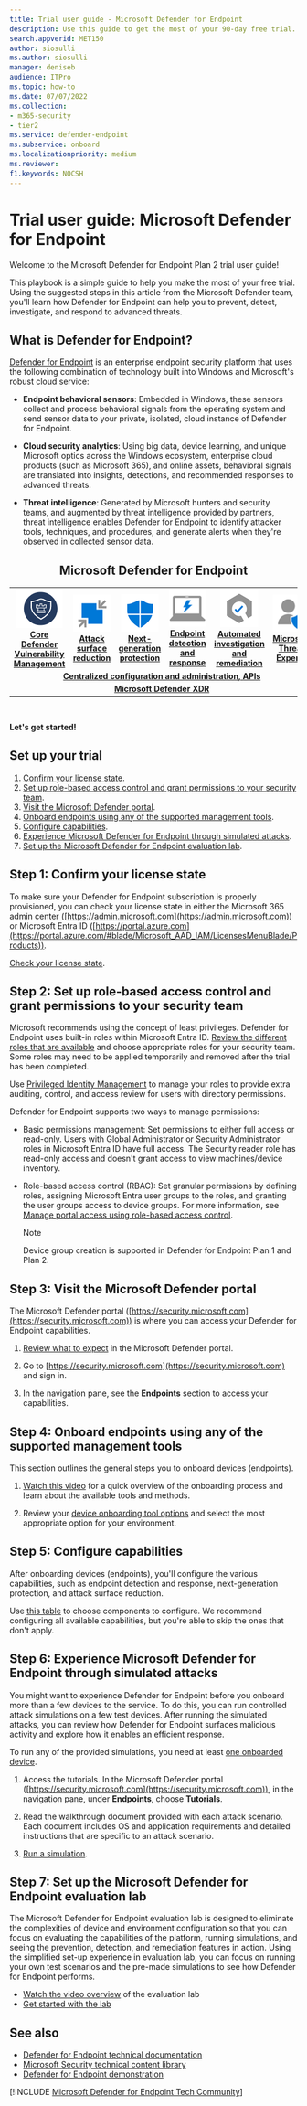 ```yaml
---
title: Trial user guide - Microsoft Defender for Endpoint
description: Use this guide to get the most of your 90-day free trial. See how Defender for Endpoint can help prevent, detect, investigate, and respond to advanced threats.
search.appverid: MET150 
author: siosulli
ms.author: siosulli
manager: deniseb 
audience: ITPro
ms.topic: how-to
ms.date: 07/07/2022
ms.collection: 
- m365-security
- tier2
ms.service: defender-endpoint
ms.subservice: onboard
ms.localizationpriority: medium
ms.reviewer: 
f1.keywords: NOCSH
---
```


# Trial user guide: Microsoft Defender for Endpoint

Welcome to the Microsoft Defender for Endpoint Plan 2 trial user guide!

This playbook is a simple guide to help you make the most of your free trial. Using the suggested steps in this article from the Microsoft Defender team, you'll learn how Defender for Endpoint can help you to prevent, detect, investigate, and respond to advanced threats.

## What is Defender for Endpoint?

[Defender for Endpoint](microsoft-defender-endpoint.md) is an enterprise endpoint security platform that uses the following combination of technology built into Windows and Microsoft's robust cloud service: 

- **Endpoint behavioral sensors**: Embedded in Windows, these sensors collect and process behavioral signals from the operating system and send sensor data to your private, isolated, cloud instance of Defender for Endpoint.

- **Cloud security analytics**: Using big data, device learning, and unique Microsoft optics across the Windows ecosystem, enterprise cloud products (such as Microsoft 365), and online assets, behavioral signals are translated into insights, detections, and recommended responses to advanced threats.

- **Threat intelligence**: Generated by Microsoft hunters and security teams, and augmented by threat intelligence provided by partners, threat intelligence enables Defender for Endpoint to identify attacker tools, techniques, and procedures, and generate alerts when they're observed in collected sensor data.

<center><h2>Microsoft Defender for Endpoint</center></h2>
<table>
<tr>
<td><a href="microsoft-defender-endpoint.md#tvm"><center><img src="media/logo-mdvm.png" alt="Vulnerability Management"> <br><b> Core Defender Vulnerability Management</b></center></a></td>
<td><a href="microsoft-defender-endpoint.md#asr"><center><img src="media/asr-icon.png" alt="Attack surface reduction"><br><b>Attack surface reduction</b></center></a></td>
<td><center><a href="microsoft-defender-endpoint.md#ngp"><img src="images/ngp-icon.png" alt="Next-generation protection"><br> <b>Next-generation protection</b></a></center></td>
<td><center><a href="microsoft-defender-endpoint.md#edr"><img src="media/edr-icon.png" alt="Endpoint detection and response"><br> <b>Endpoint detection and response</b></a></center></td>
<td><center><a href="microsoft-defender-endpoint.md#ai"><img src="media/air-icon.png" alt="Automated investigation and remediation"><br> <b>Automated investigation and remediation</b></a></center></td>
<td><center><a href="microsoft-defender-endpoint.md#mte"><img src="images/mte-icon.png" alt="Microsoft Threat Experts"><br> <b>Microsoft Threat Experts</b></a></center></td>
</tr>
<tr>
<td colspan="7">
<a href="microsoft-defender-endpoint.md#apis"><center><b>Centralized configuration and administration, APIs</a></b></center></td>
</tr>
<tr>
<td colspan="7"><a href="microsoft-defender-endpoint.md#mtp"><center><b>Microsoft Defender XDR</a></center></b></td>
</tr>
</table>
<br>

**Let's get started!**

## Set up your trial

1. [Confirm your license state](#step-1-confirm-your-license-state).
2. [Set up role-based access control and grant permissions to your security team](#step-2-set-up-role-based-access-control-and-grant-permissions-to-your-security-team).
3. [Visit the Microsoft Defender portal](#step-3-visit-the-microsoft-365-defender-portal).
4. [Onboard endpoints using any of the supported management tools](#step-4-onboard-endpoints-using-any-of-the-supported-management-tools).
5. [Configure capabilities](#step-5-configure-capabilities).
6. [Experience Microsoft Defender for Endpoint through simulated attacks](#step-6-experience-microsoft-defender-for-endpoint-through-simulated-attacks).
7. [Set up the Microsoft Defender for Endpoint evaluation lab](#step-7-set-up-the-microsoft-defender-for-endpoint-evaluation-lab).

## Step 1: Confirm your license state

To make sure your Defender for Endpoint subscription is properly provisioned, you can check your license state in either the Microsoft 365 admin center ([https://admin.microsoft.com](https://admin.microsoft.com)) or Microsoft Entra ID ([https://portal.azure.com](https://portal.azure.com/#blade/Microsoft_AAD_IAM/LicensesMenuBlade/Products)).

[Check your license state](production-deployment.md#check-license-state).

## Step 2: Set up role-based access control and grant permissions to your security team

Microsoft recommends using the concept of least privileges. Defender for Endpoint uses built-in roles within Microsoft Entra ID. [Review the different roles that are available](/azure/active-directory/roles/permissions-reference) and choose appropriate roles for your security team. Some roles may need to be applied temporarily and removed after the trial has been completed.

Use [Privileged Identity Management](/azure/active-directory/active-directory-privileged-identity-management-configure) to manage your roles to provide extra auditing, control, and access review for users with directory permissions.

Defender for Endpoint supports two ways to manage permissions:

- Basic permissions management: Set permissions to either full access or read-only. Users with Global Administrator or Security Administrator roles in Microsoft Entra ID have full access. The Security reader role has read-only access and doesn't grant access to view machines/device inventory.
- Role-based access control (RBAC): Set granular permissions by defining roles, assigning Microsoft Entra user groups to the roles, and granting the user groups access to device groups. For more information, see [Manage portal access using role-based access control](rbac.md).

    > [!NOTE]
    > Device group creation is supported in Defender for Endpoint Plan 1 and Plan 2.

<a name='step-3-visit-the-microsoft-365-defender-portal'></a>

## Step 3: Visit the Microsoft Defender portal

The Microsoft Defender portal ([https://security.microsoft.com](https://security.microsoft.com)) is where you can access your Defender for Endpoint capabilities.

1. [Review what to expect](../defender/microsoft-365-defender-portal.md) in the Microsoft Defender portal.

2. Go to [https://security.microsoft.com](https://security.microsoft.com) and sign in.

3. In the navigation pane, see the **Endpoints** section to access your capabilities. 

## Step 4: Onboard endpoints using any of the supported management tools 

This section outlines the general steps you to onboard devices (endpoints).

1. [Watch this video](https://www.microsoft.com/videoplayer/embed/RE4bGqr) for a quick overview of the onboarding process and learn about the available tools and methods.

2. Review your [device onboarding tool options](onboarding.md) and select the most appropriate option for your environment. 

## Step 5: Configure capabilities 

After onboarding devices (endpoints), you'll configure the various capabilities, such as endpoint detection and response, next-generation protection, and attack surface reduction.

Use [this table](onboarding.md) to choose components to configure. We recommend configuring all available capabilities, but you're able to skip the ones that don't apply.

## Step 6: Experience Microsoft Defender for Endpoint through simulated attacks

You might want to experience Defender for Endpoint before you onboard more than a few devices to the service. To do this, you can run controlled attack simulations on a few test devices. After running the simulated attacks, you can review how Defender for Endpoint surfaces malicious activity and explore how it enables an efficient response.

To run any of the provided simulations, you need at least [one onboarded device](onboard-configure.md).

1. Access the tutorials. In the Microsoft Defender portal ([https://security.microsoft.com](https://security.microsoft.com)), in the navigation pane, under **Endpoints**, choose **Tutorials**.

2. Read the walkthrough document provided with each attack scenario. Each document includes OS and application requirements and detailed instructions that are specific to an attack scenario.

3. [Run a simulation](attack-simulations.md).

## Step 7: Set up the Microsoft Defender for Endpoint evaluation lab   

The Microsoft Defender for Endpoint evaluation lab is designed to eliminate the complexities of device and environment configuration so that you can focus on evaluating the capabilities of the platform, running simulations, and seeing the prevention, detection, and remediation features in action. Using the simplified set-up experience in evaluation lab, you can focus on running your own test scenarios and the pre-made simulations to see how Defender for Endpoint performs.

- [Watch the video overview](https://www.microsoft.com/videoplayer/embed/RE4qLUM) of the evaluation lab
- [Get started with the lab](evaluation-lab.md) 


## See also

- [Defender for Endpoint technical documentation](microsoft-defender-endpoint.md)
- [Microsoft Security technical content library](https://www.microsoft.com/security/content-library/Home/Index)
- [Defender for Endpoint demonstration](https://cdx.transform.microsoft.com/experience-detail/d5eca65d-13a3-464d-9171-c24cf9dd6050)

[!INCLUDE [Microsoft Defender for Endpoint Tech Community](../../includes/defender-mde-techcommunity.md)]
